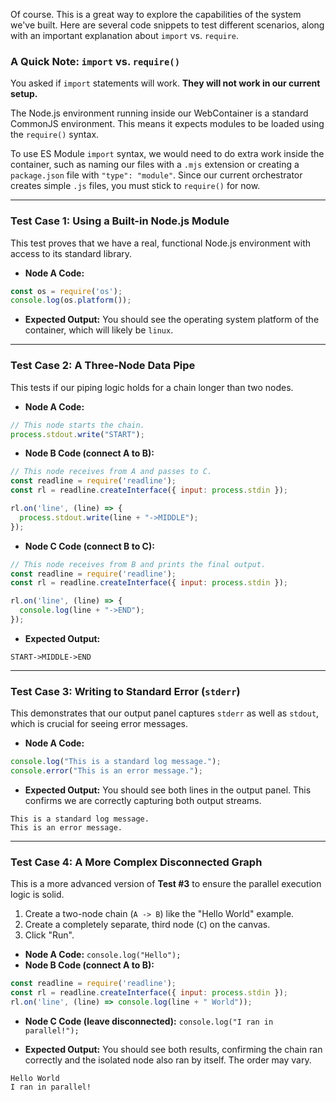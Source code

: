 Of course. This is a great way to explore the capabilities of the system we've built. Here are several code snippets to test different scenarios, along with an important explanation about `import` vs. `require`.

### A Quick Note: `import` vs. `require()`

You asked if `import` statements will work. **They will not work in our current setup.**

The Node.js environment running inside our WebContainer is a standard CommonJS environment. This means it expects modules to be loaded using the `require()` syntax.

To use ES Module `import` syntax, we would need to do extra work inside the container, such as naming our files with a `.mjs` extension or creating a `package.json` file with `"type": "module"`. Since our current orchestrator creates simple `.js` files, you must stick to `require()` for now.

---

### Test Case 1: Using a Built-in Node.js Module

This test proves that we have a real, functional Node.js environment with access to its standard library.

*   **Node A Code:**
```javascript
const os = require('os');
console.log(os.platform());
```
*   **Expected Output:** You should see the operating system platform of the container, which will likely be `linux`.

---

### Test Case 2: A Three-Node Data Pipe

This tests if our piping logic holds for a chain longer than two nodes.

*   **Node A Code:**
```javascript
// This node starts the chain.
process.stdout.write("START");
```

*   **Node B Code (connect A to B):**
```javascript
// This node receives from A and passes to C.
const readline = require('readline');
const rl = readline.createInterface({ input: process.stdin });

rl.on('line', (line) => {
  process.stdout.write(line + "->MIDDLE");
});
```

*   **Node C Code (connect B to C):**
```javascript
// This node receives from B and prints the final output.
const readline = require('readline');
const rl = readline.createInterface({ input: process.stdin });

rl.on('line', (line) => {
  console.log(line + "->END");
});
```

*   **Expected Output:**
```
START->MIDDLE->END
```

---

### Test Case 3: Writing to Standard Error (`stderr`)

This demonstrates that our output panel captures `stderr` as well as `stdout`, which is crucial for seeing error messages.

*   **Node A Code:**
```javascript
console.log("This is a standard log message.");
console.error("This is an error message.");
```

*   **Expected Output:** You should see both lines in the output panel. This confirms we are correctly capturing both output streams.
```
This is a standard log message.
This is an error message.
```

---

### Test Case 4: A More Complex Disconnected Graph

This is a more advanced version of **Test #3** to ensure the parallel execution logic is solid.

1.  Create a two-node chain (`A -> B`) like the "Hello World" example.
2.  Create a completely separate, third node (`C`) on the canvas.
3.  Click "Run".

*   **Node A Code:** `console.log("Hello");`
*   **Node B Code (connect A to B):**
```javascript
const readline = require('readline');
const rl = readline.createInterface({ input: process.stdin });
rl.on('line', (line) => console.log(line + " World"));
```
*   **Node C Code (leave disconnected):** `console.log("I ran in parallel!");`

*   **Expected Output:** You should see both results, confirming the chain ran correctly and the isolated node also ran by itself. The order may vary.
```
Hello World
I ran in parallel!
```